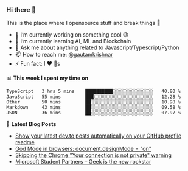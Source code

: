 ### Hi there 👋
This is the place where I opensource stuff and break things :rofl:

- 🔭 I’m currently working on something cool :wink:
- 🌱 I’m currently learning AI, ML and Blockchain
- 💬 Ask me about anything related to Javascript/Typescript/Python
- 📫 How to reach me: [@gautamkrishnar](https://twitter.com/gautamkrishnar)
- ⚡ Fun fact: I :heart: :dog:s

📊 **This week I spent my time on**
<!--START_SECTION:waka-->
```text
TypeScript   3 hrs 5 mins    ██████████░░░░░░░░░░░░░░░   40.80 % 
JavaScript   55 mins         ███░░░░░░░░░░░░░░░░░░░░░░   12.28 % 
Other        50 mins         ██░░░░░░░░░░░░░░░░░░░░░░░   10.98 % 
Markdown     43 mins         ██░░░░░░░░░░░░░░░░░░░░░░░   09.58 % 
JSON         36 mins         ██░░░░░░░░░░░░░░░░░░░░░░░   07.97 %
```
<!--END_SECTION:waka-->

📕 **Latest Blog Posts**
<!-- BLOG-POST-LIST:START -->
- [Show your latest dev.to posts automatically on your GitHub profile readme](https://dev.to/gautamkrishnar/show-your-latest-dev-to-posts-automatically-in-your-github-profile-readme-3nk8)
- [God Mode in browsers: document.designMode = "on"](https://dev.to/gautamkrishnar/god-mode-in-browsers-document-designmode-on-2pmo)
- [Skipping the Chrome "Your connection is not private" warning](https://dev.to/gautamkrishnar/quickbits-1-skipping-the-chrome-your-connection-is-not-private-warning-4kp1)
- [Microsoft Student Partners – Geek is the new rockstar](https://dev.to/gautamkrishnar/microsoft-student-partners--geek-is-the-new-rockstar)
<!-- BLOG-POST-LIST:END -->
